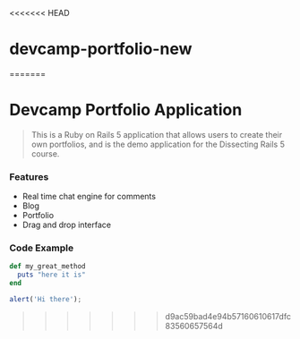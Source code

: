 <<<<<<< HEAD
# devcamp-portfolio-new
=======
# Devcamp Portfolio Application

> This is a Ruby on Rails 5 application that allows users to create their own portfolios, and is the demo application for the Dissecting Rails 5 course.

### Features

- Real time chat engine for comments
- Blog
- Portfolio
- Drag and drop interface


### Code Example

```ruby
def my_great_method
  puts "here it is"
end
```

```javascript
alert('Hi there');
```
>>>>>>> d9ac59bad4e94b57160610617dfc83560657564d
